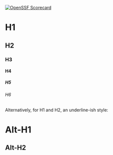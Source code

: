 
[![OpenSSF Scorecard](https://api.securityscorecards.dev/projects/github.com/Dmesa22/Dmesa22.github.io/badge)](https://securityscorecards.dev/viewer/?uri=github.com/Dmesa/Dmesa22.github.io)


# H1
## H2
### H3
#### H4
##### H5
###### H6

Alternatively, for H1 and H2, an underline-ish style:

Alt-H1
======

Alt-H2
------
